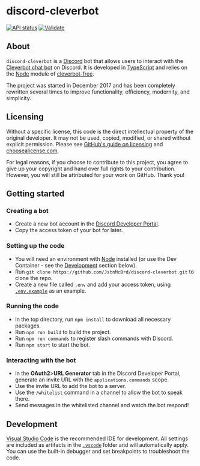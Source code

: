# discord-cleverbot

[![API status](https://img.shields.io/github/actions/workflow/status/IntriguingTiles/cleverbot-free/api.yml?logo=github&label=API%20status)](https://github.com/IntriguingTiles/cleverbot-free/actions/workflows/api.yml)
[![Validate](https://img.shields.io/github/actions/workflow/status/JstnMcBrd/discord-cleverbot/validate.yml?logo=github&label=Validate)](https://github.com/JstnMcBrd/discord-cleverbot/actions/workflows/validate.yml)

## About

`discord-cleverbot` is a [Discord](https://discord.com/) bot that allows users to interact with the [Cleverbot chat bot](https://www.cleverbot.com/) on Discord. It is developed in [TypeScript](https://www.typescriptlang.org/) and relies on the [Node](https://nodejs.org/) module of [cleverbot-free](https://www.npmjs.com/package/cleverbot-free).

The project was started in December 2017 and has been completely rewritten several times to improve functionality, efficiency, modernity, and simplicity.

## Licensing

Without a specific license, this code is the direct intellectual property of the original developer. It may not be used, copied, modified, or shared without explicit permission.
Please see [GitHub's guide on licensing](https://docs.github.com/en/repositories/managing-your-repositorys-settings-and-features/customizing-your-repository/licensing-a-repository) and [choosealicense.com](https://choosealicense.com/no-permission/).

For legal reasons, if you choose to contribute to this project, you agree to give up your copyright and hand over full rights to your contribution. However, you will still be attributed for your work on GitHub. Thank you!

## Getting started

### Creating a bot

- Create a new bot account in the [Discord Developer Portal](https://discord.com/developers/applications/).
- Copy the access token of your bot for later.

### Setting up the code

- You will need an environment with [Node](https://nodejs.org/en/download) installed (or use the Dev Container - see the [Development](#development) section below).
- Run `git clone https://github.com/JstnMcBrd/discord-cleverbot.git` to clone the repo.
- Create a new file called `.env` and add your access token, using [`.env.example`](./.env.example) as an example.

### Running the code

- In the top directory, run `npm install` to download all necessary packages.
- Run `npm run build` to build the project.
- Run `npm run commands` to register slash commands with Discord.
- Run `npm start` to start the bot.

### Interacting with the bot

- In the **OAuth2**>**URL Generator** tab in the Discord Developer Portal, generate an invite URL with the `applications.commands` scope.
- Use the invite URL to add the bot to a server.
- Use the `/whitelist` command in a channel to allow the bot to speak there.
- Send messages in the whitelisted channel and watch the bot respond!

## Development

[Visual Studio Code](https://code.visualstudio.com/) is the recommended IDE for development. All settings are included as artifacts in the [`.vscode`](./.vscode) folder and will automatically apply. You can use the built-in debugger and set breakpoints to troubleshoot the code.
